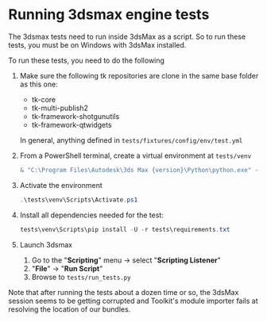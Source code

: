 # Running 3dsmax engine tests

The 3dsmax tests need to run inside 3dsMax as a script. So to run these tests,
you must be on Windows with 3dsMax installed.

To run these tests, you need to do the following

 1. Make sure the following tk repositories are clone in the same base folder as
    this one:
      * tk-core
      * tk-multi-publish2
      * tk-framework-shotgunutils
      * tk-framework-qtwidgets

    In general, anything defined in `tests/fixtures/config/env/test.yml`

1. From a PowerShell terminal, create a virtual environment at `tests/venv`
    ```ps1
    & "C:\Program Files\Autodesk\3ds Max {version}\Python\python.exe" -m venv tests/venv
    ```

1. Activate the environment
    ```ps1
    .\tests\venv\Scripts\Activate.ps1
    ```

1. Install all dependencies needed for the test:
    ```ps1
    tests\venv\Scripts\pip install -U -r tests\requirements.txt
    ```

1. Launch 3dsmax
    1. Go to the "**Scripting**" menu → select "**Scripting Listener**"
    1. "**File**" → "**Run Script**"
    1. Browse to `tests/run_tests.py`

Note that after running the tests about a dozen time or so, the 3dsMax session seems to be getting corrupted and Toolkit's module importer fails at resolving the location of our bundles.
